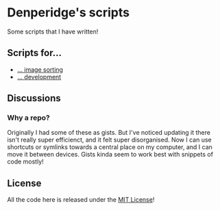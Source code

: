 # Denperidge's scripts

Some scripts that I have written!

## Scripts for...
- [... image sorting](image-sorting/)
- [... development](development/)

## Discussions
### Why a repo?
Originally I had some of these as gists. But I've noticed updating it there isn't really super efficienct, and it felt super disorganised. Now I can use shortcuts or symlinks towards a central place on my computer, and I can move it between devices. Gists kinda seem to work best with snippets of code mostly!

## License
All the code here is released under the [MIT License](LICENSE)!
